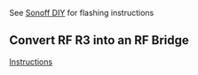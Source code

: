 See [Sonoff DIY](../Sonoff-DIY.md) for flashing instructions

## Convert RF R3 into an RF Bridge

[Instructions](https://vivio.wordpress.com/2020/04/23/sonoff-rfr3-433-mqtt-gateway-mod/)
